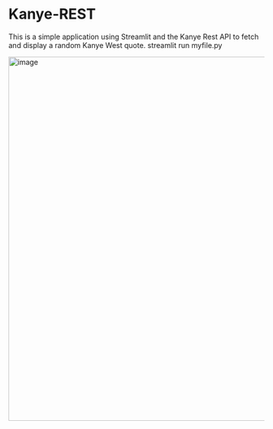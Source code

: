 # Kanye-REST

This is a simple application using Streamlit and the Kanye Rest API to fetch and display a random Kanye West quote.
streamlit run myfile.py

<img width="717" alt="image" src="https://github.com/chloeb292/Kanye-REST/assets/66789673/10095c08-b6a4-48f0-9c07-9acfe3b2df09">
